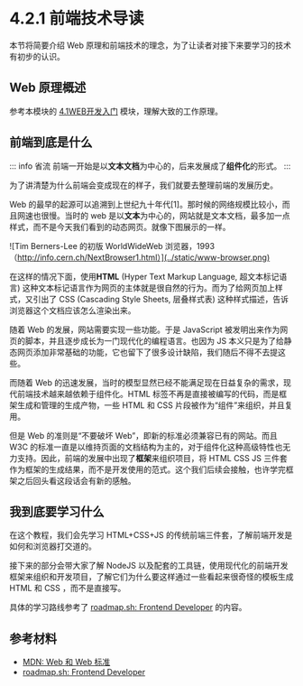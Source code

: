# 4.2.1 前端技术导读

本节将简要介绍 Web 原理和前端技术的理念，为了让读者对接下来要学习的技术有初步的认识。

## Web 原理概述

参考本模块的 [4.1WEB开发入门](../4.1WEB开发入门.md) 模块，理解大致的工作原理。

## 前端到底是什么

::: info 省流
前端一开始是以**文本文档**为中心的，后来发展成了**组件化**的形式。
:::

为了讲清楚为什么前端会变成现在的样子，我们就要去整理前端的发展历史。

Web 的最早的起源可以追溯到上世纪九十年代[1]。那时候的网络规模比较小，而且网速也很慢。当时的 web 是以**文本**为中心的，网站就是文本文档，最多加一点样式，而不是今天我们看到的动态网页。就像下图展示的一样。

![Tim Berners-Lee 的初版 WorldWideWeb 浏览器，1993（http://info.cern.ch/NextBrowser1.html）](../static/www-browser.png)

在这样的情况下面，使用**HTML** (Hyper Text Markup Language, 超文本标记语言) 这种文本标记语言作为网页的主体就是很自然的行为。而为了给网页加上样式，又引出了 CSS (Cascading Style Sheets, 层叠样式表) 这种样式描述，告诉浏览器这个文档应该怎么渲染出来。

随着 Web 的发展，网站需要实现一些功能。于是 JavaScript 被发明出来作为网页的脚本，并且逐步成长为一门现代化的编程语言。也因为 JS 本义只是为了给静态网页添加非常基础的功能，它也留下了很多设计缺陷，我们随后不得不去提这些。

而随着 Web 的迅速发展，当时的模型显然已经不能满足现在日益复杂的需求，现代前端技术越来越依赖于组件化。HTML 标签不再是直接被编写的代码，而是框架生成和管理的生成产物，一些 HTML 和 CSS 片段被作为“组件”来组织，并且复用。

但是 Web 的准则是“不要破坏 Web”，即新的标准必须兼容已有的网站。而且 W3C 的标准一直是以维持页面的文档结构为主的，对于组件化这种高级特性也无力支持。因此，前端的发展中出现了**框架**来组织项目，将 HTML CSS JS 三件套作为框架的生成结果，而不是开发使用的范式。这个我们后续会接触，也许学完框架之后回头看这段话会有新的感触。

## 我到底要学习什么

在这个教程，我们会先学习 HTML+CSS+JS 的传统前端三件套，了解前端开发是如何和浏览器打交道的。

接下来的部分会带大家了解 NodeJS 以及配套的工具链，使用现代化的前端开发框架来组织和开发项目，了解它们为什么要这样通过一些看起来很奇怪的模板生成 HTML 和 CSS ，而不是直接写。

具体的学习路线参考了 [roadmap.sh: Frontend Developer](https://roadmap.sh/frontend) 的内容。

## 参考材料

- [MDN: Web 和 Web 标准](https://developer.mozilla.org/zh-CN/docs/Learn/Getting_started_with_the_web/The_web_and_web_standards)
- [roadmap.sh: Frontend Developer](https://roadmap.sh/frontend) 
